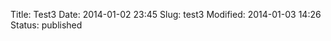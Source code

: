 Title: Test3
Date: 2014-01-02 23:45
Slug: test3
Modified: 2014-01-03 14:26
Status: published







